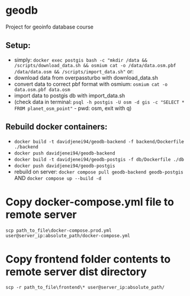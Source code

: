 # geodb
Project for geoinfo database course

## Setup:
- simply: `docker exec postgis bash -c "mkdir /data && /scripts/download_data.sh && osmium cat -o /data/data.osm.pbf /data/data.osm && /scripts/import_data.sh"`
or:
- download data from overpassturbo with download_data.sh
- convert data to correct pbf format with osmium: `osmium cat -o data.osm.pbf data.osm` 
- import data to postgis db with import_data.sh
- (check data in terminal: `psql -h postgis -U osm -d gis -c "SELECT * FROM planet_osm_point"` - pwd: osm, exit with q)

## Rebuild docker containers:
- `docker build -t davidjenei94/geodb-backend -f backend/Dockerfile ./backend`
- `docker push davidjenei94/geodb-backend`
- `docker build -t davidjenei94/geodb-postgis -f db/Dockerfile ./db`
- `docker push davidjenei94/geodb-postgis`
- rebuild on server: `docker compose pull geodb-backend geodb-postgis` AND `docker compose up --build -d`

# Copy docker-compose.yml file to remote server
`scp path_to_file\docker-compose.prod.yml user@server_ip:absolute_path/docker-compose.yml`

# Copy frontend folder contents to remote server dist directory
`scp -r path_to_file\frontend\* user@server_ip:absolute_path/`
